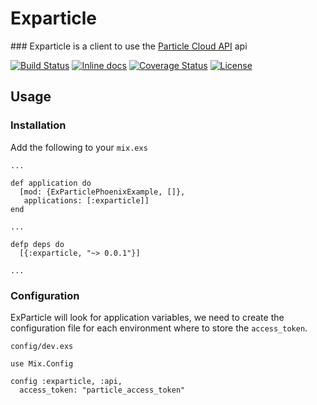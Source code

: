 # Exparticle

### Exparticle is a client to use the [Particle Cloud API](https://docs.particle.io/reference/api/) api

[![Build Status](https://travis-ci.org/mtanzi/exparticle.svg?branch=master)](https://travis-ci.org/mtanzi/exparticle) [![Inline docs](http://inch-ci.org/github/mtanzi/exparticle.svg)](http://inch-ci.org/github/mtanzi/exparticle) [![Coverage Status](https://coveralls.io/repos/mtanzi/exparticle/badge.svg?branch=master&service=github)](https://coveralls.io/github/mtanzi/exparticle?branch=master) [![License](http://img.shields.io/badge/license-MIT-brightgreen.svg)](http://opensource.org/licenses/MIT)

## Usage

### Installation

Add the following to your `mix.exs`

````
...

def application do
  [mod: {ExParticlePhoenixExample, []},
   applications: [:exparticle]]
end

...

defp deps do
  [{:exparticle, "~> 0.0.1"}]

...

````

### Configuration

ExParticle will look for application variables, we need to create the configuration file for each environment where to store the `access_token`.

`config/dev.exs`
````
use Mix.Config

config :exparticle, :api,
  access_token: "particle_access_token"
````
